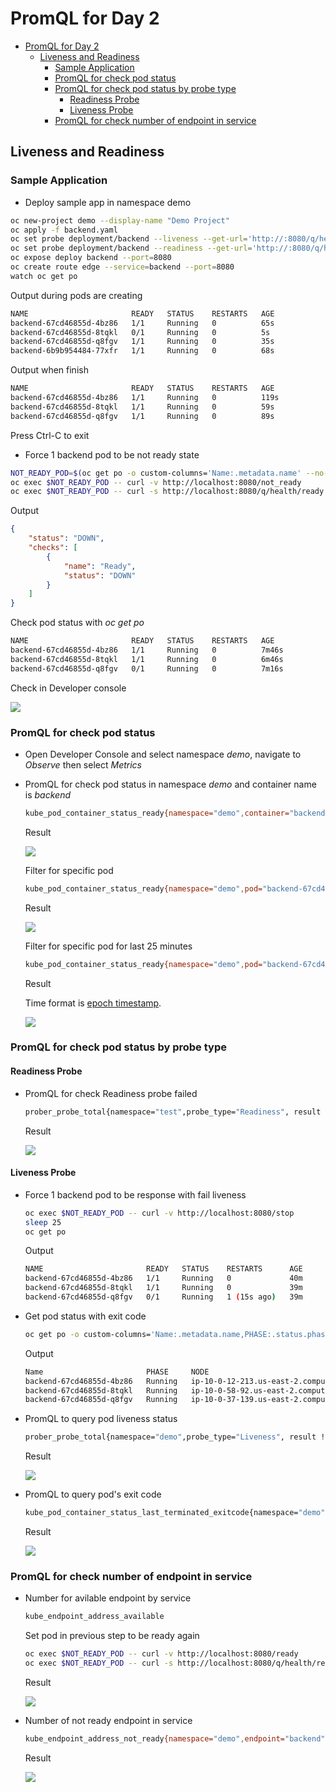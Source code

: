 # PromQL for Day 2

- [PromQL for Day 2](#promql-for-day-2)
  - [Liveness and Readiness](#liveness-and-readiness)
    - [Sample Application](#sample-application)
    - [PromQL for check pod status](#promql-for-check-pod-status)
    - [PromQL for check pod status by probe type](#promql-for-check-pod-status-by-probe-type)
      - [Readiness Probe](#readiness-probe)
      - [Liveness Probe](#liveness-probe)
    - [PromQL for check number of endpoint in service](#promql-for-check-number-of-endpoint-in-service)

## Liveness and Readiness

### Sample Application
- Deploy sample app in namespace demo
```bash
oc new-project demo --display-name "Demo Project"
oc apply -f backend.yaml 
oc set probe deployment/backend --liveness --get-url='http://:8080/q/health/live' --failure-threshold=3 --initial-delay-seconds=20 --period-seconds=5 
oc set probe deployment/backend --readiness --get-url='http://:8080/q/health/ready' --failure-threshold=1 --initial-delay-seconds=25 --period-seconds=5 
oc expose deploy backend --port=8080
oc create route edge --service=backend --port=8080
watch oc get po 
```
Output during pods are creating

```bash
NAME                       READY   STATUS    RESTARTS   AGE
backend-67cd46855d-4bz86   1/1     Running   0          65s
backend-67cd46855d-8tqkl   0/1     Running   0          5s
backend-67cd46855d-q8fgv   1/1     Running   0          35s
backend-6b9b954484-77xfr   1/1     Running   0          68s
```

Output when finish

```bash
NAME                       READY   STATUS    RESTARTS   AGE
backend-67cd46855d-4bz86   1/1     Running   0          119s
backend-67cd46855d-8tqkl   1/1     Running   0          59s
backend-67cd46855d-q8fgv   1/1     Running   0          89s
```

Press Ctrl-C to exit

- Force 1 backend pod to be not ready state

```bash
NOT_READY_POD=$(oc get po -o custom-columns='Name:.metadata.name' --no-headers=true | sort -r | head -n 1)
oc exec $NOT_READY_POD -- curl -v http://localhost:8080/not_ready
oc exec $NOT_READY_POD -- curl -s http://localhost:8080/q/health/ready
```
Output

```json
{
    "status": "DOWN",
    "checks": [
        {
            "name": "Ready",
            "status": "DOWN"
        }
    ]
}
```

Check pod status with *oc get po*

```bash
NAME                       READY   STATUS    RESTARTS   AGE
backend-67cd46855d-4bz86   1/1     Running   0          7m46s
backend-67cd46855d-8tqkl   1/1     Running   0          6m46s
backend-67cd46855d-q8fgv   0/1     Running   0          7m16s
```

Check in Developer console

![](images/dev_console_show_pod.png)

### PromQL for check pod status

- Open Developer Console and select namespace *demo*, navigate to *Observe* then select *Metrics*
- PromQL for check pod status in namespace *demo* and container name is *backend*
  
  ```bash
  kube_pod_container_status_ready{namespace="demo",container="backend"}
  ```

  Result

  ![](images/promql_pod_container_ready.png)

  Filter for specific pod

  ```bash
  kube_pod_container_status_ready{namespace="demo",pod="backend-67cd46855d-q8fgv"}
  ```

  Result

  ![](images/promql_pod_container_ready_specific_pod.png)

  
  Filter for specific pod for last 25 minutes

  ```bash
  kube_pod_container_status_ready{namespace="demo",pod="backend-67cd46855d-q8fgv"}[25m]
  ```
 
  Result

  Time format is [epoch timestamp](https://www.epochconverter.com/). 
 
  ![](images/promql_pod_container_ready_specific_pod_with_time.png)
  


### PromQL for check pod status by probe type
#### Readiness Probe
- PromQL for check Readiness probe failed

  ```bash
  prober_probe_total{namespace="test",probe_type="Readiness", result != "successful"}
  ```

  Result

  ![](images/promql_pod_container_by_probe_type_readiness.png)

#### Liveness Probe
- Force 1 backend pod to be response with fail liveness

  ```bash
  oc exec $NOT_READY_POD -- curl -v http://localhost:8080/stop
  sleep 25
  oc get po
  ```

  Output

  ```bash
  NAME                       READY   STATUS    RESTARTS      AGE
  backend-67cd46855d-4bz86   1/1     Running   0             40m
  backend-67cd46855d-8tqkl   1/1     Running   0             39m
  backend-67cd46855d-q8fgv   0/1     Running   1 (15s ago)   39m
  ``` 
- Get pod status with exit code
  
  ```bash
  oc get po -o custom-columns='Name:.metadata.name,PHASE:.status.phase,NODE:.spec.nodeName,exitCode:.status.containerStatuses[0].lastState.terminated.exitCode,startedAt:.status.containerStatuses[0].lastState.terminated.startedAt,finishedAt:.status.containerStatuses[0].lastState.terminated.finishedAt'
  ```

  Output

  ```bash
  Name                       PHASE     NODE                                        exitCode   startedAt              finishedAt
  backend-67cd46855d-4bz86   Running   ip-10-0-12-213.us-east-2.compute.internal   <none>     <none>                 <none>
  backend-67cd46855d-8tqkl   Running   ip-10-0-58-92.us-east-2.compute.internal    <none>     <none>                 <none>
  backend-67cd46855d-q8fgv   Running   ip-10-0-37-139.us-east-2.compute.internal   143        2025-02-20T01:47:31Z   2025-02-20T02:26:51Z
  ```

- PromQL to query pod liveness status
  
  ```bash
  prober_probe_total{namespace="demo",probe_type="Liveness", result != "successful"}
  ```

  Result

  ![](images/promql_pod_container_liveness.png)

- PromQL to query pod's exit code

  ```bash
  kube_pod_container_status_last_terminated_exitcode{namespace="demo"}
  ``` 

  Result

  ![](images/promql_pod_by_exit_code.png)

### PromQL for check number of endpoint in service
- Number for avilable endpoint by service
  
  ```bash
  kube_endpoint_address_available
  ```

  Set pod in previous step to be ready again

  ```bash
  oc exec $NOT_READY_POD -- curl -v http://localhost:8080/ready
  oc exec $NOT_READY_POD -- curl -s http://localhost:8080/q/health/ready
  ```

  Result

  ![](images/endpoint_avilable.png)

- Number of not ready endpoint in service

  ```bash
  kube_endpoint_address_not_ready{namespace="demo",endpoint="backend"}
  ```  

  Result

  ![](images/endpoint_not_ready.png)
<!-- - PromQL for check Livenss probe failed

```
kube_pod_container_status_ready{pod="backend-6bdc895897-59qk7",namespace="test"}
prober_probe_total{namespace="test",probe_type="Liveness", result != "successful"}
kube_pod_container_status_last_terminated_exitcode{namespace="test",exit_code="143"}
```

- PromQL query pod exit code

```
kube_pod_container_status_last_terminated_exitcode{namespace="test",exit_code="143"}
```
- PromQL query error pod and OOMKilled

```
kube_pod_container_status_last_terminated_reason{namespace="test",reason="Error"}
kube_pod_container_status_last_terminated_reason{namespace="test",reason="OOMKilled"}
kube_pod_container_status_last_terminated_exitcode{namespace="test",exit_code="137"}
```
## Memory Leak -->

